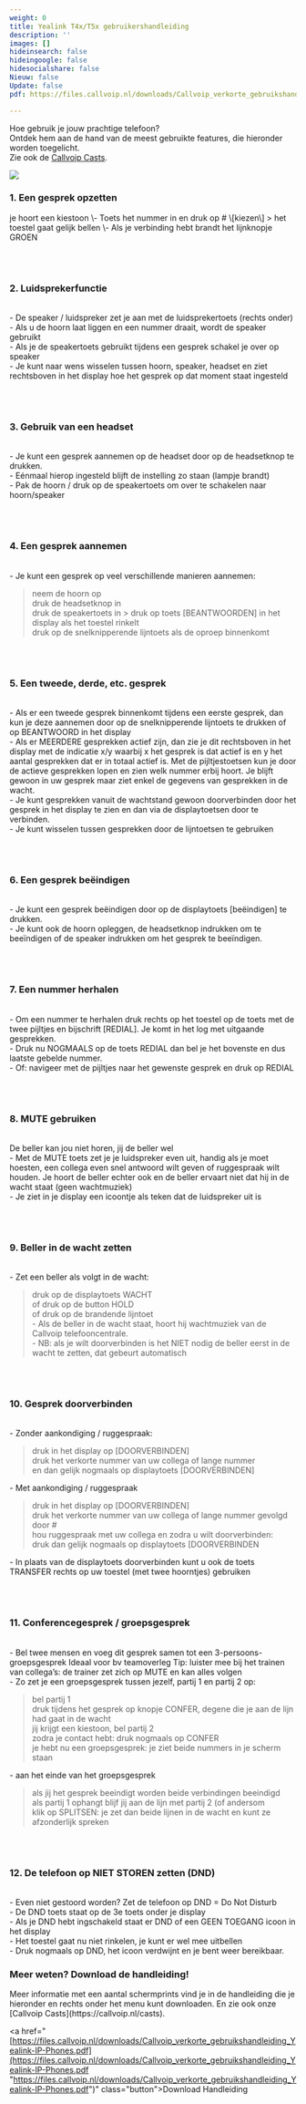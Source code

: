 ```yaml
---
weight: 0
title: Yealink T4x/T5x gebruikershandleiding
description: ''
images: []
hideinsearch: false
hideingoogle: false
hidesocialshare: false
Nieuw: false
Update: false
pdf: https://files.callvoip.nl/downloads/Callvoip_verkorte_gebruikshandleiding_Yealink-IP-Phones.pdf

---
```

Hoe gebruik je jouw prachtige telefoon?  
Ontdek hem aan de hand van de meest gebruikte features, die hieronder worden toegelicht.  
Zie ook de [Callvoip Casts](https://callvoip.nl/casts).

![](https://res.cloudinary.com/callvoip/image/upload/v1587072170/Yealink_t4x_t5x_cuh3uh.jpg)

<h3>1. Een gesprek opzetten</h3  
\- Neem de hoorn op > je hoort een kiestoon  
\- Toets het nummer in en druk op # \[kiezen\] > het toestel gaat gelijk bellen  
\- Als je verbinding hebt brandt het lijnknopje GROEN

<br><br><h3>2. Luidsprekerfunctie</h3>  
\- De speaker / luidspreker zet je aan met de luidsprekertoets (rechts onder)  
\- Als u de hoorn laat liggen en een nummer draait, wordt de speaker gebruikt  
\- Als je de speakertoets gebruikt tijdens een gesprek schakel je over op speaker  
\- Je kunt naar wens wisselen tussen hoorn, speaker, headset en ziet rechtsboven in het display hoe het gesprek op dat moment staat ingesteld

<br><br><h3>3. Gebruik van een headset</h3>  
\- Je kunt een gesprek aannemen op de headset door op de headsetknop te drukken.  
\- Eénmaal hierop ingesteld blijft de instelling zo staan (lampje brandt)  
\- Pak de hoorn / druk op de speakertoets om over te schakelen naar hoorn/speaker

<br><br><h3>4. Een gesprek aannemen</h3>  
\- Je kunt een gesprek op veel verschillende manieren aannemen:

> neem de hoorn op  
> druk de headsetknop in  
> druk de speakertoets in > druk op toets \[BEANTWOORDEN\] in het display als het toestel rinkelt  
> druk op de snelknipperende lijntoets als de oproep binnenkomt

<br><br><h3>5. Een tweede, derde, etc. gesprek</h3>  
\- Als er een tweede gesprek binnenkomt tijdens een eerste gesprek, dan kun je deze aannemen door op de snelknipperende lijntoets te drukken of op BEANTWOORD in het display  
\- Als er MEERDERE gesprekken actief zijn, dan zie je dit rechtsboven in het display met de indicatie x/y waarbij x het gesprek is dat actief is en y het aantal gesprekken dat er in totaal actief is. Met de pijltjestoetsen kun je door de actieve gesprekken lopen en zien welk nummer erbij hoort. Je blijft gewoon in uw gesprek maar ziet enkel de gegevens van gesprekken in de wacht.  
\- Je kunt gesprekken vanuit de wachtstand gewoon doorverbinden door het gesprek in het display te zien en dan via de displaytoetsen door te verbinden.  
\- Je kunt wisselen tussen gesprekken door de lijntoetsen te gebruiken

<br><br><h3>6. Een gesprek beëindigen</h3>  
\- Je kunt een gesprek beëindigen door op de displaytoets \[beëindigen\] te drukken.  
\- Je kunt ook de hoorn opleggen, de headsetknop indrukken om te beeïndigen of de speaker indrukken om het gesprek te beeïndigen.

<br><br><h3>7. Een nummer herhalen</h3>  
\- Om een nummer te herhalen druk rechts op het toestel op de toets met de twee pijltjes en bijschrift \[REDIAL\]. Je komt in het log met uitgaande gesprekken.  
\- Druk nu NOGMAALS op de toets REDIAL dan bel je het bovenste en dus laatste gebelde nummer.  
\- Of: navigeer met de pijltjes naar het gewenste gesprek en druk op REDIAL

<br><br><h3>8. MUTE gebruiken</h2>  
De beller kan jou niet horen, jij de beller wel  
\- Met de MUTE toets zet je je luidspreker even uit, handig als je moet hoesten, een collega even snel antwoord wilt geven of ruggespraak wilt houden. Je hoort de beller echter ook en de beller ervaart niet dat hij in de wacht staat (geen wachtmuziek)  
\- Je ziet in je display een icoontje als teken dat de luidspreker uit is

<br><br><h3>9. Beller in de wacht zetten</h3>  
\- Zet een beller als volgt in de wacht:

> druk op de displaytoets WACHT  
> of druk op de button HOLD  
> of druk op de brandende lijntoet  
> \- Als de beller in de wacht staat, hoort hij wachtmuziek van de Callvoip telefooncentrale.  
> \- NB: als je wilt doorverbinden is het NIET nodig de beller eerst in de wacht te zetten, dat gebeurt automatisch

<br><br><h3>10. Gesprek doorverbinden</h3>  
\- Zonder aankondiging / ruggespraak:

> druk in het display op \[DOORVERBINDEN\]  
> druk het verkorte nummer van uw collega of lange nummer  
> en dan gelijk nogmaals op displaytoets \[DOORVERBINDEN\]

\- Met aankondiging / ruggespraak

> druk in het display op \[DOORVERBINDEN\]  
> druk het verkorte nummer van uw collega of lange nummer gevolgd door #  
> hou ruggespraak met uw collega en zodra u wilt doorverbinden:  
> druk dan gelijk nogmaals op displaytoets \[DOORVERBINDEN

\- In plaats van de displaytoets doorverbinden kunt u ook de toets TRANSFER rechts op uw toestel (met twee hoorntjes) gebruiken

<br><br><h3>11. Conferencegesprek / groepsgesprek</h3>  
\- Bel twee mensen en voeg dit gesprek samen tot een 3-persoons-groepsgesprek Ideaal voor bv teamoverleg Tip: luister mee bij het trainen van collega’s: de trainer zet zich op MUTE en kan alles volgen  
\- Zo zet je een groepsgesprek tussen jezelf, partij 1 en partij 2 op:

> bel partij 1  
> druk tijdens het gesprek op knopje CONFER, degene die je aan de lijn had gaat in de wacht  
> jij krijgt een kiestoon, bel partij 2  
> zodra je contact hebt: druk nogmaals op CONFER  
> je hebt nu een groepsgesprek: je ziet beide nummers in je scherm staan

\- aan het einde van het groepsgesprek

> als jij het gesprek beeindigt worden beide verbindingen beeindigd  
> als partij 1 ophangt blijf jij aan de lijn met partij 2 (of andersom  
> klik op SPLITSEN: je zet dan beide lijnen in de wacht en kunt ze afzonderlijk spreken

<br><br><h3>12. De telefoon op NIET STOREN zetten (DND)</h3>  
\- Even niet gestoord worden? Zet de telefoon op DND = Do Not Disturb  
\- De DND toets staat op de 3e toets onder je display  
\- Als je DND hebt ingschakeld staat er DND of een GEEN TOEGANG icoon in het display  
\- Het toestel gaat nu niet rinkelen, je kunt er wel mee uitbellen  
\- Druk nogmaals op DND, het icoon verdwijnt en je bent weer bereikbaar.

<h3>Meer weten? Download de handleiding!</h3>  
Meer informatie met een aantal schermprints vind je in de handleiding die je hieronder en rechts onder het menu kunt downloaden. En zie ook onze [Callvoip Casts](https://callvoip.nl/casts).

<a href="[https://files.callvoip.nl/downloads/Callvoip_verkorte_gebruikshandleiding_Yealink-IP-Phones.pdf](https://files.callvoip.nl/downloads/Callvoip_verkorte_gebruikshandleiding_Yealink-IP-Phones.pdf "https://files.callvoip.nl/downloads/Callvoip_verkorte_gebruikshandleiding_Yealink-IP-Phones.pdf")" class="button">Download Handleiding</a>